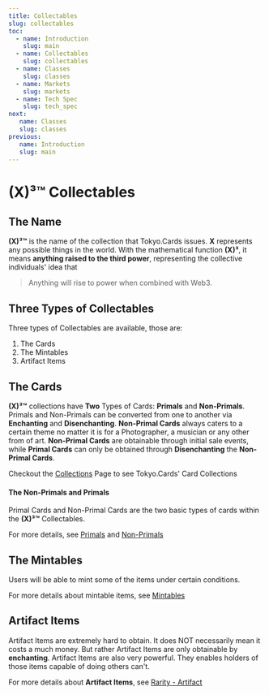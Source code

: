 ```yaml
---
title: Collectables
slug: collectables
toc:
  - name: Introduction
    slug: main 
  - name: Collectables 
    slug: collectables 
  - name: Classes 
    slug: classes 
  - name: Markets 
    slug: markets 
  - name: Tech Spec 
    slug: tech_spec 
next: 
   name: Classes 
   slug: classes 
previous: 
   name: Introduction 
   slug: main 
---
```


# __(X)³™__ Collectables

## The Name
__(X)³™__ is the name of the collection that Tokyo.Cards issues. __X__ represents any possible things in the world. With the mathematical function __(X)³__, it means __anything raised to the third power__, representing the collective individuals' idea that

> Anything will rise to power when combined with Web3.

## Three Types of Collectables
Three types of Collectables are available, those are:

1. The Cards
2. The Mintables
3. Artifact Items


## The Cards
__(X)³™__ collections have __Two__ Types of Cards: __Primals__ and __Non-Primals__. Primals and Non-Primals can be converted from one to another via __Enchanting__ and __Disenchanting__. __Non-Primal Cards__ always caters to a certain theme no matter it is for a Photographer, a musician or any other from of art. __Non-Primal Cards__ are obtainable through initial sale events, while __Primal Cards__ can only be obtained through __Disenchanting__ the __Non-Primal Cards__.

Checkout the [Collections](/collections/?lang=ja) Page to see Tokyo.Cards' Card Collections


#### The Non-Primals and Primals
Primal Cards and Non-Primal Cards are the two basic types of cards within the __(X)³™__ Collectables.

For more details, see [Primals](#Primals) and [Non-Primals](#Non_primal)

## The Mintables
Users will be able to mint some of the items under certain conditions. 

For more details about mintable items, see [Mintables](#mintable)

## Artifact Items
Artifact Items are extremely hard to obtain. It does NOT necessarily mean it costs a much money. But rather Artifact Items are only obtainable by __enchanting__. Artifact Items are also very powerful. They enables holders of those items capable of doing others can't.

For more details about __Artifact Items__, see [Rarity - Artifact](#Artifact) 
